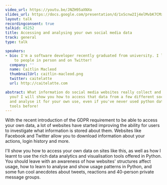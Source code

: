 ```yaml
---
video_url: https://youtu.be/JNZH95aXNXo
slides_url: https://docs.google.com/presentation/d/1xScnw2Ij4elMvbK7CMxs7ffkZRZH4N2mYPszAKKB3ag/edit?usp=sharing
layout: talk
recordingconsent: true
talkid: 45252
title: Accessing and analysing your own social media data
track: general
type: talk

speakers:
- bio: I'm a software developer recently graduated from university. I like talking
    to people in person and on Twitter!
  company: ''
  name: Caitlin Macleod
  thumbnailUrl: caitlin-macleod.png
  twitter: caitelatte
  url: http://caitelatte.com

abstract: What information do social media websites really collect and store about
  you? I will show you how to access that data from a few different social media pages
  and analyse it for your own use, even if you've never used python data analytics
  tools before!
---
```

With the recent introduction of the GDPR requirement to be able to access your own data, a lot of websites have started improving the ability for users to investigate what information is stored about them. Websites like Facebook and Twitter allow you to download information about your actions, login history and more.

I'll show you how to access your own data on sites like this, as well as how I learnt to use the rich data analytics and visualisation tools offered in Python. You should leave with an awareness of how websites' structures affect usage, how to learn to analyse and show usage patterns in Python, and some fun cool anecdotes about tweets, reactions and 40-person private message groups.


